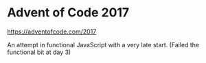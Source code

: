 # Advent of Code 2017

<https://adventofcode.com/2017>

An attempt in functional JavaScript with a very late start. (Failed the functional bit at day 3)
